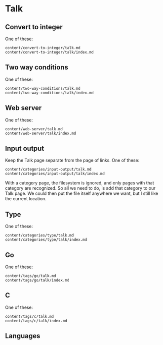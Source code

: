 # Talk

## Convert to integer

One of these:

~~~
content/convert-to-integer/talk.md
content/convert-to-integer/talk/index.md
~~~

## Two way conditions

One of these:

~~~
content/two-way-conditions/talk.md
content/two-way-conditions/talk/index.md
~~~

## Web server

One of these:

~~~
content/web-server/talk.md
content/web-server/talk/index.md
~~~

## Input output

Keep the Talk page separate from the page of links. One of these:

~~~
content/categories/input-output/talk.md
content/categories/input-output/talk/index.md
~~~

With a category page, the filesystem is ignored, and only pages with that
category are recognized. So all we need to do, is add that category to our Talk
page. We could then put the file itself anywhere we want, but I still like the
current location.

## Type

One of these:

~~~
content/categories/type/talk.md
content/categories/type/talk/index.md
~~~

## Go

One of these:

~~~
content/tags/go/talk.md
content/tags/go/talk/index.md
~~~

## C

One of these:

~~~
content/tags/c/talk.md
content/tags/c/talk/index.md
~~~

## Languages

